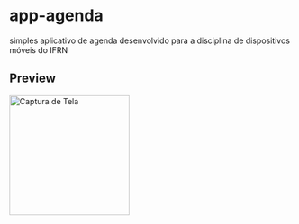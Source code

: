# app-agenda
simples aplicativo de agenda desenvolvido para a disciplina de dispositivos móveis do IFRN

## Preview
<img width="213" alt="Captura de Tela" src="https://user-images.githubusercontent.com/39318948/128099628-1afb3caf-7934-4cdd-90da-dc2562e32dc8.png">
